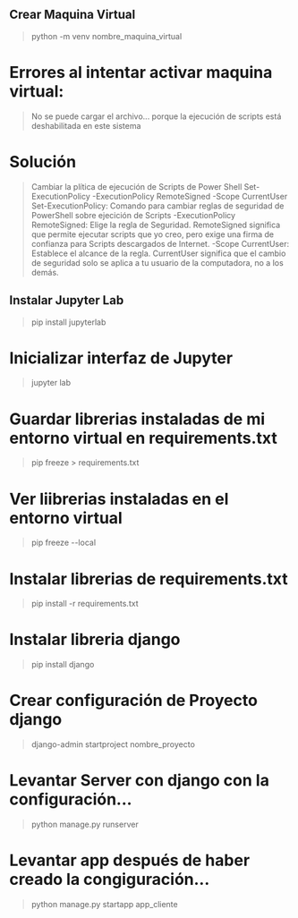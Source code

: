 ## Crear Maquina Virtual
> python -m venv nombre_maquina_virtual

# Errores al intentar activar maquina virtual:

> No se puede cargar el archivo... porque la ejecución de scripts está deshabilitada en este sistema

# Solución
> Cambiar la plítica de ejecución de Scripts de Power Shell
> Set-ExecutionPolicy -ExecutionPolicy RemoteSigned -Scope CurrentUser
> Set-ExecutionPolicy: Comando para cambiar reglas de seguridad de PowerShell sobre ejecición de Scripts
> -ExecutionPolicy RemoteSigned: Elige la regla de Seguridad. RemoteSigned significa que permite ejecutar scripts que yo creo, pero exige una firma de confianza para Scripts descargados de Internet.
> -Scope CurrentUser: Establece el alcance de la regla. CurrentUser significa que el cambio de seguridad solo se aplica a tu usuario de la computadora, no a los demás.

## Instalar Jupyter Lab

> pip install jupyterlab
# Inicializar interfaz de Jupyter
> jupyter lab
# Guardar librerias instaladas de mi entorno virtual en requirements.txt
> pip freeze > requirements.txt

# Ver liibrerias instaladas en el entorno virtual
> pip freeze --local

# Instalar librerias de requirements.txt
> pip install -r requirements.txt

# Instalar libreria django
> pip install django

# Crear configuración de Proyecto django
> django-admin startproject nombre_proyecto

# Levantar Server con django con la configuración...
> python manage.py runserver

# Levantar app después de haber creado la congiguración...
> python manage.py startapp app_cliente